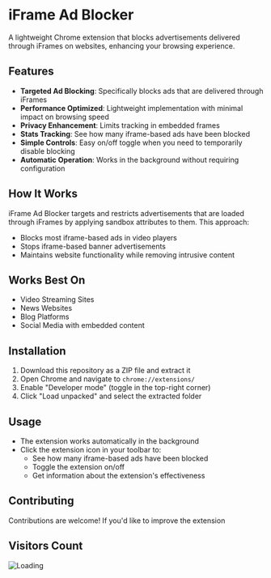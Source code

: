 # iFrame Ad Blocker

A lightweight Chrome extension that blocks advertisements delivered through iFrames on websites, enhancing your browsing experience.

## Features

- **Targeted Ad Blocking**: Specifically blocks ads that are delivered through iFrames
- **Performance Optimized**: Lightweight implementation with minimal impact on browsing speed
- **Privacy Enhancement**: Limits tracking in embedded frames
- **Stats Tracking**: See how many iframe-based ads have been blocked
- **Simple Controls**: Easy on/off toggle when you need to temporarily disable blocking
- **Automatic Operation**: Works in the background without requiring configuration

## How It Works

iFrame Ad Blocker targets and restricts advertisements that are loaded through iFrames by applying sandbox attributes to them. This approach:

- Blocks most iframe-based ads in video players
- Stops iframe-based banner advertisements
- Maintains website functionality while removing intrusive content

## Works Best On

- Video Streaming Sites
- News Websites
- Blog Platforms
- Social Media with embedded content

## Installation

1. Download this repository as a ZIP file and extract it
2. Open Chrome and navigate to `chrome://extensions/`
3. Enable "Developer mode" (toggle in the top-right corner)
4. Click "Load unpacked" and select the extracted folder

## Usage

- The extension works automatically in the background
- Click the extension icon in your toolbar to:
  - See how many iframe-based ads have been blocked
  - Toggle the extension on/off
  - Get information about the extension's effectiveness

## Contributing

Contributions are welcome! If you'd like to improve the extension

## Visitors Count

<img align="left" src = "https://profile-counter.glitch.me/iFrame-ad-blocker/count.svg" alt ="Loading">
